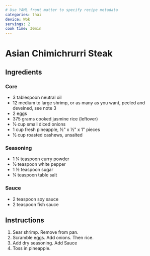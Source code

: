 ```yaml
---
# Use YAML front matter to specify recipe metadata
categories: thai
device: Wok
servings: 2
cook time: 30min
---
```


# Asian Chimichrurri Steak

## Ingredients

### Core

- 3 tablespoon neutral oil
- 12 medium to large shrimp, or as many as you want, peeled and deveined, see note 3
- 2 eggs
- 375 grams cooked jasmine rice (leftover)
- ½ cup small diced onions
- 1 cup fresh pineapple, ½" x ½" x 1" pieces
- ½ cup roasted cashews, unsalted

### Seasoning

- 1 ¼ teaspoon curry powder
- ½ teaspoon white pepper
- 1 ½ teaspoon sugar
- ¼ teaspoon table salt

### Sauce

- 2 teaspoon soy sauce
- 2 teaspoon fish sauce

## Instructions

1. Sear shrimp. Remove from pan.
2. Scramble eggs. Add onions. Then rice.
3. Add dry seasoning. Add Sauce
4. Toss in pineapple.
